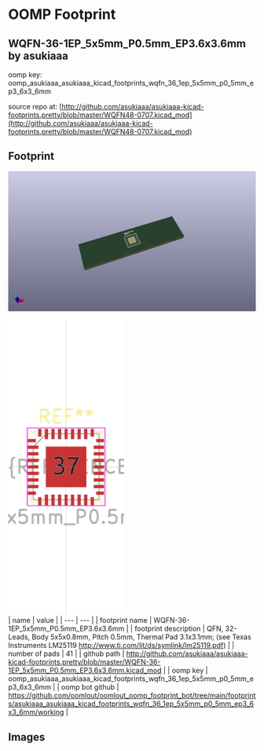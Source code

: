 # OOMP Footprint  
## WQFN-36-1EP_5x5mm_P0.5mm_EP3.6x3.6mm  by asukiaaa  
  
oomp key: oomp_asukiaaa_asukiaaa_kicad_footprints_wqfn_36_1ep_5x5mm_p0_5mm_ep3_6x3_6mm  
  
source repo at: [http://github.com/asukiaaa/asukiaaa-kicad-footprints.pretty/blob/master/WQFN48-0707.kicad_mod](http://github.com/asukiaaa/asukiaaa-kicad-footprints.pretty/blob/master/WQFN48-0707.kicad_mod)  
## Footprint  
  
[![working_kicad_pcb_3d.png](working_kicad_pcb_3d_600.png)](working_kicad_pcb_3d.png)  
  
[![working.png](working_600.png)](working.png)  
| name | value | 
| --- | --- | 
| footprint name | WQFN-36-1EP_5x5mm_P0.5mm_EP3.6x3.6mm | 
| footprint description | QFN, 32-Leads, Body 5x5x0.8mm, Pitch 0.5mm, Thermal Pad 3.1x3.1mm; (see Texas Instruments LM25119 http://www.ti.com/lit/ds/symlink/lm25119.pdf) | 
| number of pads | 41 | 
| github path | http://github.com/asukiaaa/asukiaaa-kicad-footprints.pretty/blob/master/WQFN-36-1EP_5x5mm_P0.5mm_EP3.6x3.6mm.kicad_mod | 
| oomp key | oomp_asukiaaa_asukiaaa_kicad_footprints_wqfn_36_1ep_5x5mm_p0_5mm_ep3_6x3_6mm | 
| oomp bot github | https://github.com/oomlout/oomlout_oomp_footprint_bot/tree/main/footprints/asukiaaa_asukiaaa_kicad_footprints_wqfn_36_1ep_5x5mm_p0_5mm_ep3_6x3_6mm/working | 
## Images  
